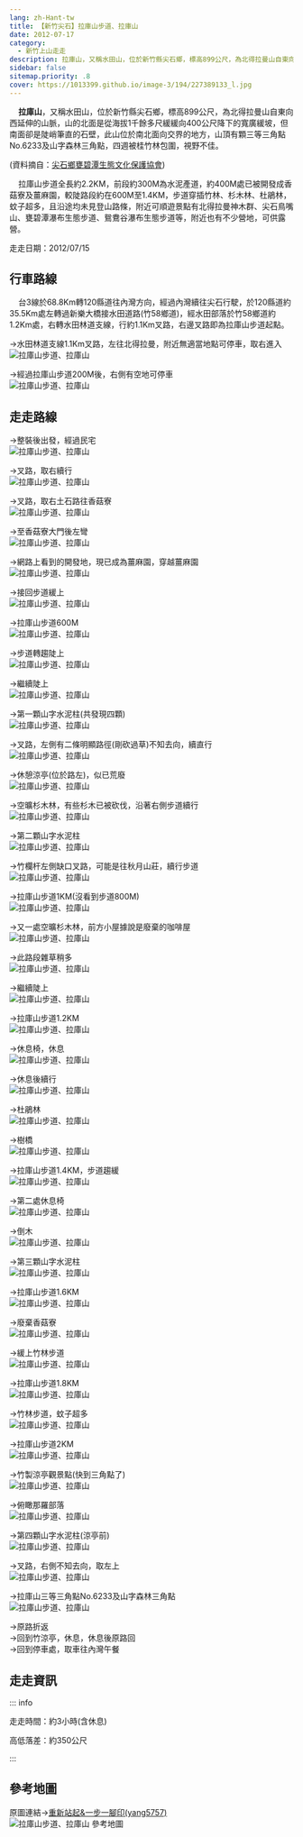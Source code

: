 ```yaml
---
lang: zh-Hant-tw
title: 【新竹尖石】拉庫山步道、拉庫山
date: 2012-07-17
category: 
  - 新竹上山走走
description: 拉庫山，又稱水田山，位於新竹縣尖石鄉，標高899公尺，為北得拉曼山自東向西延伸的山脈，山的北面是從海拔1千餘多尺緩緩向400公尺降下的寬廣緩坡，但南面卻是陡峭筆直的石壁，此山位於南北面向交界的地方，山頂有顆三等三角點No.6233及山字森林三角點，四週被桂竹林包圍，視野不佳。
sidebar: false
sitemap.priority: .8
cover: https://1013399.github.io/image-3/194/227389133_l.jpg
---
```


    **拉庫山**，又稱水田山，位於新竹縣尖石鄉，標高899公尺，為北得拉曼山自東向西延伸的山脈，山的北面是從海拔1千餘多尺緩緩向400公尺降下的寬廣緩坡，但南面卻是陡峭筆直的石壁，此山位於南北面向交界的地方，山頂有顆三等三角點No.6233及山字森林三角點，四週被桂竹林包圍，視野不佳。

(資料摘自：[尖石鄉甕碧潭生態文化保護協會](http://slaq.hoto.com.tw/photo.php?index=3))  

<!-- more -->

    拉庫山步道全長約2.2KM，前段約300M為水泥產道，約400M處已被開發成香菇寮及薑麻園，較陡路段約在600M至1.4KM，步道穿插竹林、杉木林、杜鵑林，蚊子超多，且沿途均未見登山路條，附近可順遊景點有北得拉曼神木群、尖石鳥嘴山、甕碧潭瀑布生態步道、鴛鴦谷瀑布生態步道等，附近也有不少營地，可供露營。

走走日期：2012/07/15

## 行車路線
    台3線於68.8Km轉120縣道往內灣方向，經過內灣續往尖石行駛，於120縣道約35.5Km處左轉過新樂大橋接水田道路(竹58鄉道)，經水田部落於竹58鄉道約1.2Km處，右轉水田林道支線，行約1.1Km叉路，右邊叉路即為拉庫山步道起點。 

→水田林道支線1.1Km叉路，左往北得拉曼，附近無適當地點可停車，取右進入  
![拉庫山步道、拉庫山](https://1013399.github.io/image-3/194/227389172_l.jpg)

→經過拉庫山步道200M後，右側有空地可停車  
![拉庫山步道、拉庫山](https://1013399.github.io/image-3/194/227388172_l.jpg)  

## 走走路線
→整裝後出發，經過民宅  
![拉庫山步道、拉庫山](https://1013399.github.io/image-3/194/227388454_l.jpg)

→叉路，取右續行  
![拉庫山步道、拉庫山](https://1013399.github.io/image-3/194/227388596_l.jpg)

→叉路，取右土石路往香菇寮  
![拉庫山步道、拉庫山](https://1013399.github.io/image-3/194/227388610_l.jpg)

→至香菇寮大門後左彎  
![拉庫山步道、拉庫山](https://1013399.github.io/image-3/194/227388627_l.jpg)

→網路上看到的開發地，現已成為薑麻園，穿越薑麻園  
![拉庫山步道、拉庫山](https://1013399.github.io/image-3/194/227388639_l.jpg)

→接回步道緩上  
![拉庫山步道、拉庫山](https://1013399.github.io/image-3/194/227388653_l.jpg)

→拉庫山步道600M  
![拉庫山步道、拉庫山](https://1013399.github.io/image-3/194/227388674_l.jpg)

→步道轉趨陡上  
![拉庫山步道、拉庫山](https://1013399.github.io/image-3/194/227388686_l.jpg)

→繼續陡上  
![拉庫山步道、拉庫山](https://1013399.github.io/image-3/194/227388712_l.jpg)

→第一顆山字水泥柱(共發現四顆)  
![拉庫山步道、拉庫山](https://1013399.github.io/image-3/194/227388729_l.jpg)

→叉路，左側有二條明顯路徑(剛砍過草)不知去向，續直行  
![拉庫山步道、拉庫山](https://1013399.github.io/image-3/194/227388740_l.jpg)

→休憩涼亭(位於路左)，似已荒廢  
![拉庫山步道、拉庫山](https://1013399.github.io/image-3/194/227388756_l.jpg)

→空曠杉木林，有些杉木已被砍伐，沿著右側步道續行  
![拉庫山步道、拉庫山](https://1013399.github.io/image-3/194/227388766_l.jpg)

→第二顆山字水泥柱  
![拉庫山步道、拉庫山](https://1013399.github.io/image-3/194/227388780_l.jpg)

→竹欄杆左側缺口叉路，可能是往秋月山莊，續行步道  
![拉庫山步道、拉庫山](https://1013399.github.io/image-3/194/227388800_l.jpg)

→拉庫山步道1KM(沒看到步道800M)  
![拉庫山步道、拉庫山](https://1013399.github.io/image-3/194/227388828_l.jpg)

→又一處空曠杉木林，前方小屋據說是廢棄的咖啡屋  
![拉庫山步道、拉庫山](https://1013399.github.io/image-3/194/227388841_l.jpg)

→此路段雜草稍多  
![拉庫山步道、拉庫山](https://1013399.github.io/image-3/194/227388849_l.jpg)

→繼續陡上  
![拉庫山步道、拉庫山](https://1013399.github.io/image-3/194/227388866_l.jpg)

→拉庫山步道1.2KM  
![拉庫山步道、拉庫山](https://1013399.github.io/image-3/194/227388874_l.jpg)

→休息椅，休息  
![拉庫山步道、拉庫山](https://1013399.github.io/image-3/194/227388886_l.jpg)

→休息後續行  
![拉庫山步道、拉庫山](https://1013399.github.io/image-3/194/227388919_l.jpg)

→杜鵑林  
![拉庫山步道、拉庫山](https://1013399.github.io/image-3/194/227388932_l.jpg)

→樹橋  
![拉庫山步道、拉庫山](https://1013399.github.io/image-3/194/227388950_l.jpg)

→拉庫山步道1.4KM，步道趨緩  
![拉庫山步道、拉庫山](https://1013399.github.io/image-3/194/227388981_l.jpg)

→第二處休息椅  
![拉庫山步道、拉庫山](https://1013399.github.io/image-3/194/227388999_l.jpg)

→倒木  
![拉庫山步道、拉庫山](https://1013399.github.io/image-3/194/227389018_l.jpg)

→第三顆山字水泥柱  
![拉庫山步道、拉庫山](https://1013399.github.io/image-3/194/227389030_l.jpg)

→拉庫山步道1.6KM  
![拉庫山步道、拉庫山](https://1013399.github.io/image-3/194/227389042_l.jpg)

→廢棄香菇寮  
![拉庫山步道、拉庫山](https://1013399.github.io/image-3/194/227389052_l.jpg)

→緩上竹林步道  
![拉庫山步道、拉庫山](https://1013399.github.io/image-3/194/227389058_l.jpg)

→拉庫山步道1.8KM  
![拉庫山步道、拉庫山](https://1013399.github.io/image-3/194/227389069_l.jpg)

→竹林步道，蚊子超多  
![拉庫山步道、拉庫山](https://1013399.github.io/image-3/194/227389074_l.jpg)

→拉庫山步道2KM  
![拉庫山步道、拉庫山](https://1013399.github.io/image-3/194/227389114_l.jpg)

→竹製涼亭觀景點(快到三角點了)  
![拉庫山步道、拉庫山](https://1013399.github.io/image-3/194/227389123_l.jpg)

→俯瞰那羅部落  
![拉庫山步道、拉庫山](https://1013399.github.io/image-3/194/227389133_l.jpg)

→第四顆山字水泥柱(涼亭前)  
![拉庫山步道、拉庫山](https://1013399.github.io/image-3/194/227389145_l.jpg)

→叉路，右側不知去向，取左上  
![拉庫山步道、拉庫山](https://1013399.github.io/image-3/194/227389154_l.jpg)

→拉庫山三等三角點No.6233及山字森林三角點  
![拉庫山步道、拉庫山](https://1013399.github.io/image-3/194/227389163_l.jpg)

→原路折返  
→回到竹涼亭，休息，休息後原路回  
→回到停車處，取車往內灣午餐

## 走走資訊

::: info

走走時間：約3小時(含休息)

高低落差：約350公尺

:::

## 參考地圖
原圖連結→[重新站起&一步一腳印(yang5757)](http://blog.xuite.net/yang5757/blog/58048987)  
![拉庫山步道、拉庫山 參考地圖](https://1013399.github.io/image-3/194/227389264_l.jpg)